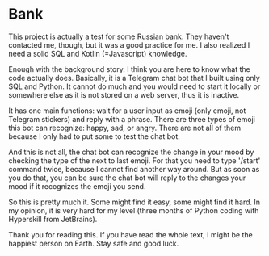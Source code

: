 # Bank

This project is actually a test for some Russian bank. They haven't contacted me, though, but it was a good practice for me. I also realized I need a solid SQL and Kotlin (=Javascript) knowledge.

Enough with the background story. I think you are here to know what the code actually does. Basically, it is a Telegram chat bot that I built using only SQL and Python. It cannot do much and you would need to start it locally or somewhere else as it is not stored on a web server, thus it is inactive.

It has one main functions: wait for a user input as emoji (only emoji, not Telegram stickers) and reply with a phrase. There are three types of emoji this bot can recognize: happy, sad, or angry. There are not all of them because I only had to put some to test the chat bot.

And this is not all, the chat bot can recognize the change in your mood by checking the type of the next to last emoji. For that you need to type '/start' command twice, because I cannot find another way around. But as soon as you do that, you can be sure the chat bot will reply to the changes your mood if it recognizes the emoji you send.

So this is pretty much it. Some might find it easy, some might find it hard. In my opinion, it is very hard for my level (three months of Python coding with Hyperskill from JetBrains).

Thank you for reading this. If you have read the whole text, I might be the happiest person on Earth. Stay safe and good luck.
